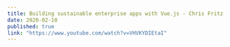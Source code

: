 ```yaml
---
title: Building sustainable enterprise apps with Vue.js - Chris Fritz
date: 2020-02-10
published: true
link: "https://www.youtube.com/watch?v=VHVKYDIEtaI"
---
```

